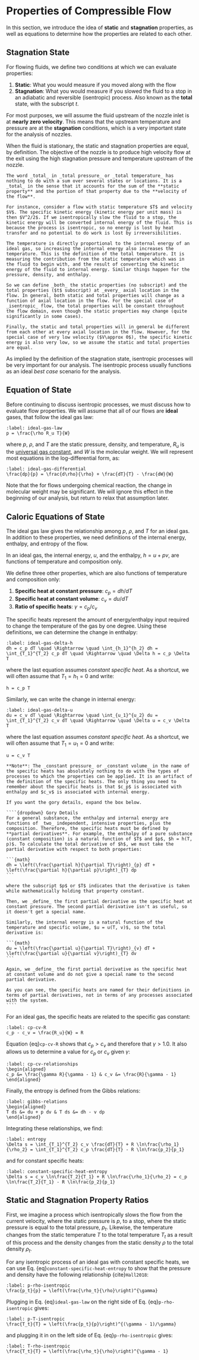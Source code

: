 # Properties of Compressible Flow

In this section, we introduce the idea of **static** and **stagnation** properties, as well as equations to determine how the properties are related to each other.

## Stagnation State

For flowing fluids, we define two conditions at which we can evaluate properties:

1. **Static**: What you would measure if you moved along with the flow
2. **Stagnation**: What you would measure if you slowed the fluid to a stop in an adiabatic and reversible (isentropic) process. Also known as the **total** state, with the subscript $t$.

For most purposes, we will assume the fluid upstream of the nozzle inlet is at **nearly zero velocity**. This means that the upstream temperature and pressure are at the **stagnation** conditions, which is a very important state for the analysis of nozzles.

When the fluid is stationary, the static and stagnation properties are equal, by definition. The objective of the nozzle is to produce high velocity flow at the exit using the high stagnation pressure and temperature upstream of the nozzle.

```{attention}
The word _total_ in _total pressure_ or _total temperature_ has nothing to do with a sum over several states or locations. It is a _total_ in the sense that it accounts for the sum of the **static property** and the portion of that property due to the **velocity of the flow**.

For instance, consider a flow with static temperature $T$ and velocity $V$. The specific kinetic energy (kinetic energy per unit mass) is then $V^2/2$. If we isentropically slow the fluid to a stop, the kinetic energy will be converted internal energy of the fluid. This is because the process is isentropic, so no energy is lost by heat transfer and no potential to do work is lost by irreversibilities.

The temperature is directly proportional to the internal energy of an ideal gas, so increasing the internal energy also increases the temperature. This is the definition of the total temperature. It is measuring the contribution from the static temperature which was in the fluid to begin with, and the result of converting the kinetic energy of the fluid to internal energy. Similar things happen for the pressure, density, and enthalpy.

So we can define _both_ the static properties (no subscript) and the total properties ($t$ subscript) at _every_ axial location in the flow. In general, both static and total properties will change as a function of axial location in the flow. For the special case of _isentropic_ flow, the total properties will be constant throughout the flow domain, even though the static properties may change (quite significantly in some cases).

Finally, the static and total properties will in general be different from each other at every axial location in the flow. However, for the special case of very low velocity ($V\approx 0$), the specific kinetic energy is also very low, so we assume the static and total properties are equal.
```

As implied by the definition of the stagnation state, isentropic processes will be very important for our analysis. The isentropic process usually functions as an ideal _best case_ scenario for the analysis.

## Equation of State

Before continuing to discuss isentropic processes, we must discuss how to evaluate flow properties. We will assume that all of our flows are **ideal** gases, that follow the ideal gas law:

```{math}
:label: ideal-gas-law
p = \frac{\rho R_u T}{W}
```

where $p$, $\rho$, and $T$ are the static pressure, density, and temperature, $R_u$ is the [universal gas constant](https://en.wikipedia.org/wiki/Gas_constant), and $W$ is the molecular weight. We will represent most equations in the log-differential form, as:

```{math}
:label: ideal-gas-differential
\frac{dp}{p} = \frac{d\rho}{\rho} + \frac{dT}{T} - \frac{dW}{W}
```

Note that the for flows undergoing chemical reaction, the change in molecular weight may be significant. We will ignore this effect in the beginning of our analysis, but return to relax that assumption later.

## Caloric Equations of State

The ideal gas law gives the relationship among $p$, $\rho$, and $T$ for an ideal gas. In addition to these properties, we need definitions of the internal energy, enthalpy, and entropy of the flow.

In an ideal gas, the internal energy, $u$, and the enthalpy, $h = u + pv$, are functions of temperature and composition only.

We define three other properties, which are also functions of temperature and composition only:

1. **Specific heat at constant pressure**: $c_p = dh/dT$
2. **Specific heat at constant volume**: $c_v = du/dT$
3. **Ratio of specific heats**: $\gamma = c_p/c_v$

The specific heats represent the amount of energy/enthalpy input required to change the temperature of the gas by one degree. Using these definitions, we can determine the change in enthalpy:

```{math}
:label: ideal-gas-delta-h
dh = c_p dT \quad \Rightarrow \quad \int_{h_1}^{h_2} dh = \int_{T_1}^{T_2} c_p dT \quad \Rightarrow \quad \Delta h = c_p \Delta T
```

where the last equation assumes _constant specific heat_. As a shortcut, we will often assume that $T_1 = h_1 = 0$ and write:

```{math}
h = c_p T
```

Similarly, we can write the change in internal energy:

```{math}
:label: ideal-gas-delta-u
du = c_v dT \quad \Rightarrow \quad \int_{u_1}^{u_2} du = \int_{T_1}^{T_2} c_v dT \quad \Rightarrow \quad \Delta u = c_v \Delta T
```

where the last equation assumes _constant specific heat_. As a shortcut, we will often assume that $T_1 = u_1 = 0$ and write:

```{math}
u = c_v T
```

`````{attention}
**Note**: The _constant pressure_ or _constant volume_ in the name of the specific heats has absolutely nothing to do with the types of processes to which the properties can be applied. It is an artifact of the definition of the specific heats. The only thing you need to remember about the specific heats is that $c_p$ is associated with enthalpy and $c_v$ is associated with internal energy.

If you want the gory details, expand the box below.

````{dropdown} Gory Details
For a general substance, the enthalpy and internal energy are functions of _two_ independent, intensive properties, plus the composition. Therefore, the specific heats must be defined by **partial derivatives**. For example, the enthalpy of a pure substance (constant composition) is a natural function of $T$ and $p$, $h = h(T, p)$. To calculate the total derivative of $h$, we must take the partial derivative with respect to both properties:

```{math}
dh = \left(\frac{\partial h}{\partial T}\right)_{p} dT + \left(\frac{\partial h}{\partial p}\right)_{T} dp
```

where the subscript $p$ or $T$ indicates that the derivative is taken while mathematically holding that property constant.

Then, we _define_ the first partial derivative as the specific heat at constant pressure. The second partial derivative isn't as useful, so it doesn't get a special name.

Similarly, the internal energy is a natural function of the temperature and specific volume, $u = u(T, v)$, so the total derivative is:

```{math}
du = \left(\frac{\partial u}{\partial T}\right)_{v} dT + \left(\frac{\partial u}{\partial v}\right)_{T} dv
```

Again, we _define_ the first partial derivative as the specific heat at constant volume and do not give a special name to the second partial derivative.

As you can see, the specific heats are named for their definitions in terms of partial derivatives, not in terms of any processes associated with the system.
````
`````

For an ideal gas, the specific heats are related to the specific gas constant:

```{math}
:label: cp-cv-R
c_p - c_v = \frac{R_u}{W} = R
```

Equation {eq}`cp-cv-R` shows that $c_p > c_v$ and therefore that $\gamma > 1.0$. It also allows us to determine a value for $c_p$ or $c_v$ given $\gamma$:

```{math}
:label: cp-cv-relationships
\begin{aligned}
c_p &= \frac{\gamma R}{\gamma - 1} & c_v &= \frac{R}{\gamma - 1}
\end{aligned}
```

Finally, the entropy is defined from the Gibbs relations:

```{math}
:label: gibbs-relations
\begin{aligned}
T ds &= du + p dv & T ds &= dh - v dp
\end{aligned}
```

Integrating these relationships, we find:

```{math}
:label: entropy
\Delta s = \int_{T_1}^{T_2} c_v \frac{dT}{T} + R \ln\frac{\rho_1}{\rho_2} = \int_{T_1}^{T_2} c_p \frac{dT}{T} - R \ln\frac{p_2}{p_1}
```

and for constant specific heats:

```{math}
:label: constant-specific-heat-entropy
\Delta s = c_v \ln\frac{T_2}{T_1} + R \ln\frac{\rho_1}{\rho_2} = c_p \ln\frac{T_2}{T_1} - R \ln\frac{p_2}{p_1}
```

## Static and Stagnation Property Ratios

First, we imagine a process which isentropically slows the flow from the current velocity, where the static pressure is $p$, to a stop, where the static pressure is equal to the total pressure, $p_t$. Likewise, the temperature changes from the static temperature $T$ to the total temperature $T_t$ as a result of this process and the density changes from the static density $\rho$ to the total density $\rho_t$.

For any isentropic process of an ideal gas with constant specific heats, we can use Eq. {eq}`constant-specific-heat-entropy` to show that the pressure and density have the following relationship {cite}`Hall2018`:

```{math}
:label: p-rho-isentropic
\frac{p_t}{p} = \left(\frac{\rho_t}{\rho}\right)^{\gamma}
```

Plugging in Eq. {eq}`ideal-gas-law` on the right side of Eq. {eq}`p-rho-isentropic` gives:

```{math}
:label: p-T-isentropic
\frac{T_t}{T} = \left(\frac{p_t}{p}\right)^{(\gamma - 1)/\gamma}
```

and plugging it in on the left side of Eq. {eq}`p-rho-isentropic` gives:

```{math}
:label: T-rho-isentropic
\frac{T_t}{T} = \left(\frac{\rho_t}{\rho}\right)^{\gamma - 1}
```
